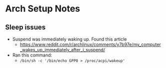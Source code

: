 # Arch Setup Notes

## Sleep issues

* Suspend was immediately waking up. Found this article
    * https://www.reddit.com/r/archlinux/comments/y7b97e/my_computer_wakes_up_immediately_after_i_suspend/
* Ran this command:
    * `/bin/sh -c '/bin/echo GPP0 > /proc/acpi/wakeup'`
